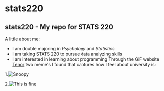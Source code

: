 # **stats220**
## stats220 - My repo for STATS 220  
A little about me: 

* I am double majoring in *Psychology* and *Statistics*  
* I am taking STATS 220 to pursue data analyzing skills  
* I am interested in learning about programming
Through the GiF website [Tenor](https://tenor.com) two meme's I found that captures how I feel about university is:

1.![Snoopy](https://media1.tenor.com/m/sDTq8crIxJcAAAAC/snoopy-joe-cool.gif)

2.![This is fine](https://media1.tenor.com/m/MYZgsN2TDJAAAAAC/this-is.gif)
